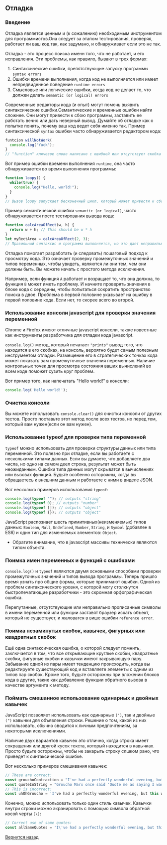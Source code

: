## Отладка

### Введение

Отладка является ценным и (к сожалению) необходимым инструментом для программистов.Она следует за этапом тестирования, проверяя, работает ли ваш код так, как задумано, и обнаруживает если это не так.

Отладка - это процесс поиска именн того, что не работает, и его исправления. Эти проблемы, как правило, бывают в трех формах:

1. Синтаксические ошибки, препятствующие запуску программы ```syntax errors```
2. Ошибки времени выполнения, когда код не выполняется или имеет непредвиденное поведение ```runtime errors```
3. Смысловые или логические ошибки, когда код не делает то, что должен делать ```semantic (or logical) errors```

Современные редакторы кода (и опыт) могут помочь выявить синтаксические ошибки.Семантические и временные ошибки найти сложнее. Они могут привести к сбою программы, заставить ее работать вечно или дать неверный вывод. Думайте об отладке как о попытке понять, почему ваш код ведет себя именно так. Пример синтаксической ```syntax``` ошибки часто обнаруживается редактором кода:

```javascript
funtcion willNotWork( 
  console.log("Yuck");
}
// "function" ключевое слово написано с ошибкой или отсутствует скобка
```

Вот пример ошибки времени выполнения ```runtime```, она часто обнаруживается во время выполнения программы:

```javascript
function loopy() {
  while(true) {
    console.log("Hello, world!");
  }
}
// Вызов loopy запускает бесконечный цикл, который может привести к сбою вашего браузера
```

Пример семантической ошибки ```semantic (or logical)```, часто обнаруживается посте тестирования вывода кода:

```javascript
function calcAreaOfRect(w, h) {
  return w + h; // This should be w * h
}
let myRectArea = calcAreaOfRect(2, 3);
// Правильный синтаксис и программа выполняется, но это дает неправильный ответ
```
Отладка помогает разработать (и следовать) пошаговый подход к просмотру кода. Это означает проверку промежуточных значений и типов переменных, чтобы увидеть, являются ли они тем, чем они должны быть. Вы можете начать с простого метода исключения.

Например, если функция ```A``` работает и возращает то, что она должна, то функция ```B``` может иметь проблему. И начните проверять значения в блоке кода с середины, чтобы попытаться сократить пространство поиска в двое. Проблема в первой половине указывает на ошибку в первой половине кода. Если нет, то скорее всего во второй.


### Использование консоли javascript для проверки значения переменной

Chrome и Firefox имеют отличные javascript консоли, также известные как инструменты разработчика для отладки кода javascript.

```console.log()``` метод, который печатает ```"prints"``` вывод того, что находится в его скобках, на консоль, вероятно будет самым полезным инструментом отладки. Размещение его в стратегических точках кода может показать вам промежуточные значения переменных. Наличие контрольных точек для просмотра состояния ваших вычислений во всем коде поможет сузить круг проблем.

Вот пример того, как напечатать "Hello world!" в консоли:

```javascript
console.log('Hello world!');
```

### Очистка консоли

Вы можете использовать ```console.clear()``` для очистки консоли от других тестов. Просто поставьте этот метод после всех тестов, но перед тем, который вам нужен(если он вам нужен).

### Использование typeof для проверки типа переменной

```typeof``` можно использовать для проверки структуры данных или типа переменной. Это полезно при отладке, если вы работаете с несколькими типами данных. Если вы думаете, что добавляете два числа, но одно на самом деел строка, результат может быть неожиданным. Ошибки типа данных могут скрыватся в вычислениях или вызовах функций. Будьте особенно осторожны, когда вы обращаетесь к внешним данным и работаете с ними в виделе JSON.

Вот несколько примеров использования ```typeof```:

```javascript
console.log(typeof ""); // outputs "string"
console.log(typeof 0); // outputs "number"
console.log(typeof []); // outputs "object"
console.log(typeof {}); // outputs "object"
```

JavaScript распознает шесть примитивных(неизменяемых) типов данных: ```Boolean```, ```Null```, ```Undefined```, ```Number```, ```String```, и ```Symbol``` (добавлен в ES6) и один тип для изменяемых элементов: ```Object```. 
* Обратите внимание, что в javascript массивы технически являются типом объекта.

### Поимка имен переменных и функций с ошибками

```console.log()``` и ```typeof``` являются двумя основными способами проверки промежуточных значений и типов вывода программы. Теперь пришло время узнать про общие формы, которые принимают ошибки. Одной из проблем синтаксического уровня, с которой могу столкнутся быстропечатающие разработчики - это скромная орфографическая ошибка.

Перепутанные, отсутствующие или неправильно прописанные символы в имени переменной или функции заставят браузер искать объект, который не существует, и жаловатся в више ошибки ```reference error```. 


### Поимка незамкнутых скобок, кавычек, фигурных или квадратных скобок

Ещё одна синтаксическая ошибка, о которой следует помнить, заключается в том, что все открывающие круглые скобки, квадратные скобки, фигурные скобки и кавычки имеют закрывающую пару. Забывание одной из пары имеет тенденцию происходить, когда вы редактируете существующий код и вставляете элементы с одним из типов пар скобок. Кроме того, будьте осторожны при вложении блоков кода в другие, такие как добавление функции обратного вызова в качестве аргумента к методу.

### Поймать смешанное использование одинарных и двойных кавычек

JavaScript позволяет использовать как одинарные ```(')```, так и двойные ```(")``` кавычки для объявления строки. Решение о том, какой из них использовать, обычно сводится к личным предпочтениям, за некоторыми исключениями.

Наличие двух вариантов кавычек это отлично, когда строка имеет сокращения или другой кусок текста, который находится в кавычках. Просто будьте осторожны, чтобы не закарыть строку слшком рано, что приведет к синтаксической ошибке.

Вот несколько примеров смешивания кавычек:

```javascript
// These are correct:
const grouchoContraction = "I've had a perfectly wonderful evening, but this wasn't it.";
const quoteInString = "Groucho Marx once said 'Quote me as saying I was mis-quoted.'";
// This is incorrect:
const uhOhGroucho = 'I've had a perfectly wonderful evening, but this wasn't it.';
```
Конечно, можно использовать только один стиль кавычек. Кавычки внутри строки можно экранировать с помощью символа обратной косой черты ```(\)```:

```javascript
// Correct use of same quotes:
const allSameQuotes = 'I\'ve had a perfectly wonderful evening, but this wasn\'t it.';
```



[Вернутся назад](../README.md)
